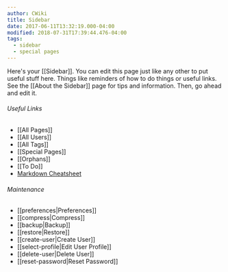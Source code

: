 ```yaml
---
author: CWiki
title: Sidebar
date: 2017-06-11T13:32:19.000-04:00
modified: 2018-07-31T17:39:44.476-04:00
tags:
  - sidebar
  - special pages
---
```



Here's your [[Sidebar]]. You can edit this page just like any other to put useful stuff here. Things like reminders of how to do things or useful links. See the [[About the Sidebar]] page for tips and information. Then, go ahead and edit it.

###### Useful Links ######

* [[All Pages]]
* [[All Users]]
* [[All Tags]]
* [[Special Pages]]
* [[Orphans]]
* [[To Do]]
* [Markdown Cheatsheet](https://github.com/adam-p/markdown-here/wiki/Markdown-Cheatsheet)

###### Maintenance ######

* [[preferences|Preferences]]
* [[compress|Compress]]
* [[backup|Backup]]
* [[restore|Restore]]
* [[create-user|Create User]]
* [[select-profile|Edit User Profile]]
* [[delete-user|Delete User]]
* [[reset-password|Reset Password]]